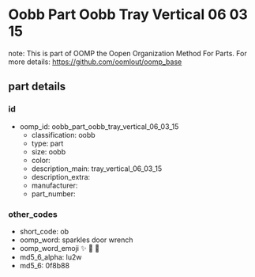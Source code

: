 # Oobb Part Oobb Tray Vertical 06 03 15  

note: This is part of OOMP the Oopen Organization Method For Parts. For more details: https://github.com/oomlout/oomp_base

##  part details





### id
* oomp_id: oobb_part_oobb_tray_vertical_06_03_15
  * classification: oobb
  * type: part
  * size: oobb
  * color: 
  * description_main: tray_vertical_06_03_15
  * description_extra: 
  * manufacturer: 
  * part_number: 

### other_codes
* short_code: ob
* oomp_word: sparkles door wrench
* oomp_word_emoji :sparkles: :door: :wrench:
* md5_6_alpha: lu2w
* md5_6: 0f8b88